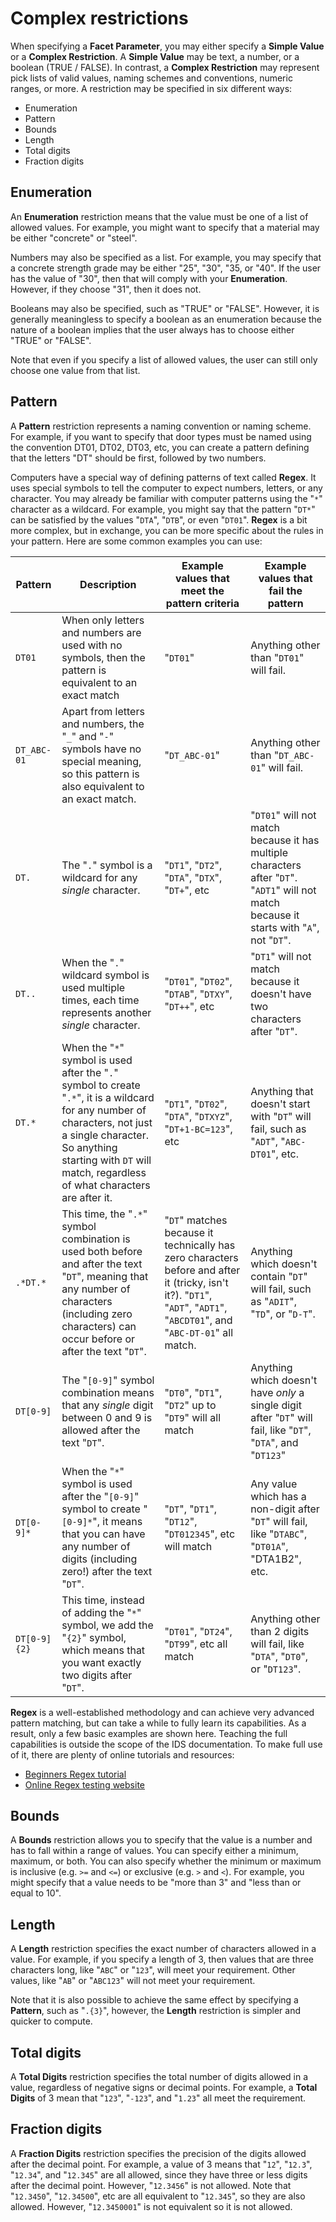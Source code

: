 # Complex restrictions

When specifying a **Facet Parameter**, you may either specify a **Simple Value** or a **Complex Restriction**. A **Simple Value** may be text, a number, or a boolean (TRUE / FALSE). In contrast, a **Complex Restriction** may represent pick lists of valid values, naming schemes and conventions, numeric ranges, or more. A restriction may be specified in six different ways:

 - Enumeration
 - Pattern
 - Bounds
 - Length
 - Total digits
 - Fraction digits

## Enumeration

An **Enumeration** restriction means that the value must be one of a list of allowed values. For example, you might want to specify that a material may be either "concrete" or "steel".

Numbers may also be specified as a list. For example, you may specify that a concrete strength grade may be either "25", "30", "35, or "40". If the user has the value of "30", then that will comply with your **Enumeration**. However, if they choose "31", then it does not.

Booleans may also be specified, such as "TRUE" or "FALSE". However, it is generally meaningless to specify a boolean as an enumeration because the nature of a boolean implies that the user always has to choose either "TRUE" or "FALSE".

Note that even if you specify a list of allowed values, the user can still only choose one value from that list.

## Pattern

A **Pattern** restriction represents a naming convention or naming scheme. For example, if you want to specify that door types must be named using the convention DT01, DT02, DT03, etc, you can create a pattern defining that the letters "DT" should be first, followed by two numbers.

Computers have a special way of defining patterns of text called **Regex**. It uses special symbols to tell the computer to expect numbers, letters, or any character. You may already be familiar with computer patterns using the "`*`" character as a wildcard. For example, you might say that the pattern "`DT*`" can be satisfied by the values "`DTA`", "`DTB`", or even "`DT01`". **Regex** is a bit more complex, but in exchange, you can be more specific about the rules in your pattern. Here are some common examples you can use:

Pattern | Description | Example values that meet the pattern criteria | Example values that fail the pattern
--- | --- | --- | ---
`DT01` | When only letters and numbers are used with no symbols, then the pattern is equivalent to an exact match | "`DT01`" | Anything other than "`DT01`" will fail.
`DT_ABC-01` | Apart from letters and numbers, the "`_`" and "`-`" symbols have no special meaning, so this pattern is also equivalent to an exact match. | "`DT_ABC-01`" | Anything other than "`DT_ABC-01`" will fail.
`DT.` | The "`.`" symbol is a wildcard for any _single_ character. | "`DT1`", "`DT2`", "`DTA`", "`DTX`", "`DT+`", etc | "`DT01`" will not match because it has multiple characters after "`DT`". "`ADT1`" will not match because it starts with "`A`", not "`DT`".
`DT..` | When the "`.`" wildcard symbol is used multiple times, each time represents another _single_ character. | "`DT01`", "`DT02`", "`DTAB`", "`DTXY`", "`DT++`", etc | "`DT1`" will not match because it doesn't have two characters after "`DT`".
`DT.*` | When the "`*`" symbol is used after the "`.`" symbol to create "`.*`", it is a wildcard for any number of characters, not just a single character. So anything starting with `DT` will match, regardless of what characters are after it. | "`DT1`", "`DT02`", "`DTA`", "`DTXYZ`", "`DT+1-BC=123`", etc | Anything that doesn't start with "`DT`" will fail, such as "`ADT`", "`ABC-DT01`", etc.
`.*DT.*` | This time, the "`.*`" symbol combination is used both before and after the text "`DT`", meaning that any number of characters (including zero characters) can occur before or after the text "`DT`". | "`DT`" matches because it technically has zero characters before and after it (tricky, isn't it?). "`DT1`", "`ADT`", "`ADT1`", "`ABCDT01`", and "`ABC-DT-01`" all match. | Anything which doesn't contain "`DT`" will fail, such as "`ADIT`", "`TD`", or "`D-T`".
`DT[0-9]` | The "`[0-9]`" symbol combination means that any _single_ digit between 0 and 9 is allowed after the text "`DT`". | "`DT0`", "`DT1`", "`DT2`" up to "`DT9`" will all match | Anything which doesn't have _only_ a single digit after "`DT`" will fail, like "`DT`", "`DTA`", and "`DT123`"
`DT[0-9]*` | When the "`*`" symbol is used after the "`[0-9]`" symbol to create "`[0-9]*`", it means that you can have any number of digits (including zero!) after the text "`DT`". | "`DT`", "`DT1`", "`DT12`", "`DT012345`", etc will match | Any value which has a non-digit after "`DT`" will fail, like "`DTABC`", "`DT01A`", "DTA1B2", etc.
`DT[0-9]{2}` | This time, instead of adding the "`*`" symbol, we add the "`{2}`" symbol, which means that you want exactly two digits after "`DT`". | "`DT01`", "`DT24`", "`DT99`", etc all match | Anything other than 2 digits will fail, like "`DTA`", "`DT0`", or "`DT123`".

**Regex** is a well-established methodology and can achieve very advanced pattern matching, but can take a while to fully learn its capabilities. As a result, only a few basic examples are shown here. Teaching the full capabilities is outside the scope of the IDS documentation. To make full use of it, there are plenty of online tutorials and resources:

 - [Beginners Regex tutorial](https://regexone.com/)
 - [Online Regex testing website](https://regex101.com/)

## Bounds

A **Bounds** restriction allows you to specify that the value is a number and has to fall within a range of values. You can specify either a minimum, maximum, or both. You can also specify whether the minimum or maximum is inclusive (e.g. `>=` and `<=`) or exclusive (e.g. `>` and `<`). For example, you might specify that a value needs to be "more than 3" and "less than or equal to 10".

## Length

A **Length** restriction specifies the exact number of characters allowed in a value. For example, if you specify a length of 3, then values that are three characters long, like "`ABC`" or "`123`", will meet your requirement. Other values, like "`AB`" or "`ABC123`" will not meet your requirement.

Note that it is also possible to achieve the same effect by specifying a **Pattern**, such as "`.{3}`", however, the **Length** restriction is simpler and quicker to compute.

## Total digits

A **Total Digits** restriction specifies the total number of digits allowed in a value, regardless of negative signs or decimal points. For example, a **Total Digits** of 3 mean that "`123`", "`-123`", and "`1.23`" all meet the requirement.

## Fraction digits

A **Fraction Digits** restriction specifies the precision of the digits allowed after the decimal point. For example, a value of 3 means that "`12`", "`12.3`", "`12.34`", and "`12.345`" are all allowed, since they have three or less digits after the decimal point. However, "`12.3456`" is not allowed. Note that "`12.3450`", "`12.34500`", etc are all equivalent to "`12.345`", so they are also allowed. However, "`12.3450001`" is not equivalent so it is not allowed.
